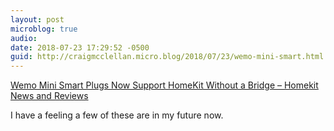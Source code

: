 ```yaml
---
layout: post
microblog: true
audio: 
date: 2018-07-23 17:29:52 -0500
guid: http://craigmcclellan.micro.blog/2018/07/23/wemo-mini-smart.html
---
```

[Wemo Mini Smart Plugs Now Support HomeKit Without a Bridge – Homekit News and Reviews](https://homekitnews.com/2018/07/19/wemo-smart-plugs-now-support-homekit-without-a-bridge/)

I have a feeling a few of these are in my future now.
